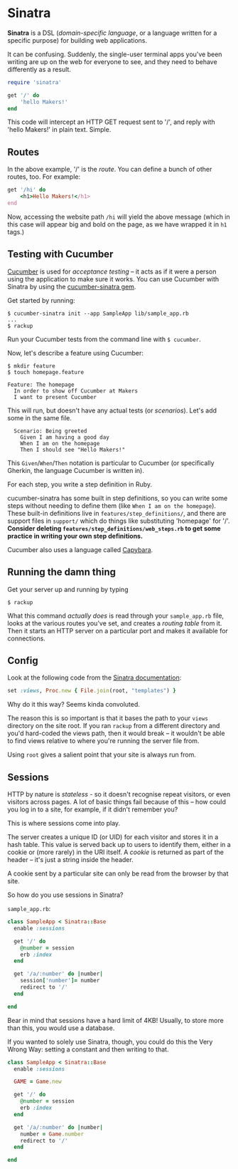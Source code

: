 # Sinatra

**Sinatra** is a DSL (*domain-specific language*, or a language written for a specific purpose) for building web applications.

It can be confusing. Suddenly, the single-user terminal apps you've been writing are up on the web for everyone to see, and they need to behave differently as a result.

```ruby
require 'sinatra'

get '/' do
    'hello Makers!'
end
```

This code will intercept an HTTP GET request sent to '/', and reply with 'hello Makers!' in plain text. Simple.

## Routes

In the above example, '/' is the *route*. You can define a bunch of other routes, too. For example:

```ruby
get '/hi' do
    <h1>Hello Makers!</h1>
end
```

Now, accessing the website path `/hi` will yield the above message (which in this case will appear big and bold on the page, as we have wrapped it in `h1` tags.)

## Testing with Cucumber

[Cucumber](http://cukes.info) is used for *acceptance testing* – it acts as if it were a person using the application to make sure it works. You can use Cucumber with Sinatra by using the [cucumber-sinatra gem](https://github.com/bernd/cucumber-sinatra).

Get started by running:

```shell
$ cucumber-sinatra init --app SampleApp lib/sample_app.rb
...
$ rackup
```

Run your Cucumber tests from the command line with `$ cucumber`.

Now, let's describe a feature using Cucumber:

```shell
$ mkdir feature
$ touch homepage.feature
```

```cucumber
Feature: The homepage
  In order to show off Cucumber at Makers
  I want to present Cucumber
```

This will run, but doesn't have any actual tests (or *scenarios*). Let's add some in the same file.

```cucumber
  Scenario: Being greeted
    Given I am having a good day
    When I am on the homepage
    Then I should see "Hello Makers!"
```

This `Given`/`When`/`Then` notation is particular to Cucumber (or specifically Gherkin, the language Cucumber is written in).

For each step, you write a step definition in Ruby. 

cucumber-sinatra has some built in step definitions, so you can write some steps without needing to define them (like `When I am on the homepage`). These built-in definitions live in `features/step_definitions/`, and there are support files in `support/` which do things like substituting 'homepage' for '/'. **Consider deleting `features/step_definitions/web_steps.rb` to get some practice in writing your own step definitions.**

Cucumber also uses a language called [Capybara](https://github.com/jnicklas/capybara).

## Running the damn thing

Get your server up and running by typing

```shell
$ rackup
```

What this command *actually does* is read through your `sample_app.rb` file, looks at the various routes you've set, and creates a *routing table* from it. Then it starts an HTTP server on a particular port and makes it available for connections.

## Config

Look at the following code from the [Sinatra documentation](http://www.sinatrarb.com/configuration.html):

```ruby
set :views, Proc.new { File.join(root, "templates") }
```

Why do it this way? Seems kinda convoluted.

The reason this is so important is that it bases the path to your `views` directory on the site root. If you ran `rackup` from a different directory and you'd hard-coded the views path, then it would break – it wouldn't be able to find views relative to where you're running the server file from.

Using `root` gives a salient point that your site is always run from.

## Sessions

HTTP by nature is *stateless* - so it doesn't recognise repeat visitors, or even visitors across pages. A lot of basic things fail because of this – how could you log in to a site, for example, if it didn't remember you?

This is where sessions come into play.

The server creates a unique ID (or UID) for each visitor and stores it in a hash table. This value is served back up to users to identify them, either in a cookie or (more rarely) in the URI itself. A *cookie* is returned as part of the header – it's just a string inside the header.

A cookie sent by a particular site can only be read from the browser by that site.

So how do you use sessions in Sinatra?

`sample_app.rb`:

```ruby
class SampleApp < Sinatra::Base
  enable :sessions

  get '/' do
    @number = session
    erb :index
  end

  get '/a/:number' do |number|
    session['number']= number
    redirect to '/'
  end

end
```

Bear in mind that sessions have a hard limit of 4KB! Usually, to store more than this, you would use a database.

If you wanted to solely use Sinatra, though, you could do this the Very Wrong Way: setting a constant and then writing to that.

```ruby
class SampleApp < Sinatra::Base
  enable :sessions

  GAME = Game.new

  get '/' do
    @number = session
    erb :index
  end

  get '/a/:number' do |number|
    number = Game.number
    redirect to '/'
  end

end